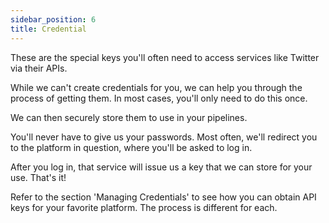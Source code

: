 ```yaml
---
sidebar_position: 6
title: Credential
---
```


These are the special keys you'll often need to access services like Twitter via their APIs. 

While we can't create credentials for you, we can help you through the process of getting them. In most cases, you'll only need to do this once.

 We can then securely store them to use in your pipelines.

You'll never have to give us your passwords. Most often, we'll redirect you to the platform in question, where you'll be asked to log in. 

After you log in, that service will issue us a key that we can store for your use. That's it!

Refer to the section 'Managing Credentials' to see how you can obtain API keys for your favorite platform. The process is different for each.
